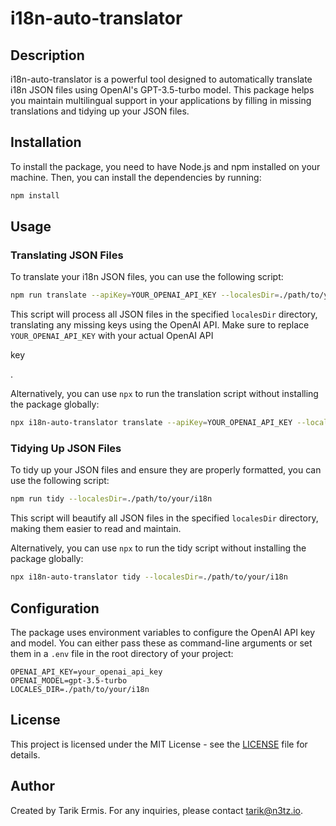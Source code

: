 # i18n-auto-translator

## Description

i18n-auto-translator is a powerful tool designed to automatically translate i18n JSON files using OpenAI's GPT-3.5-turbo model. This package helps you maintain multilingual support in your applications by filling in missing translations and tidying up your JSON files.

## Installation

To install the package, you need to have Node.js and npm installed on your machine. Then, you can install the dependencies by running:

```sh
npm install
```

## Usage

### Translating JSON Files

To translate your i18n JSON files, you can use the following script:

```sh
npm run translate --apiKey=YOUR_OPENAI_API_KEY --localesDir=./path/to/your/i18n --model=gpt-3.5-turbo
```

This script will process all JSON files in the specified `localesDir` directory, translating any missing keys using the OpenAI API. Make sure to replace `YOUR_OPENAI_API_KEY` with your actual OpenAI API

 key

.

Alternatively, you can use `npx` to run the translation script without installing the package globally:

```sh
npx i18n-auto-translator translate --apiKey=YOUR_OPENAI_API_KEY --localesDir=./path/to/your/i18n --model=gpt-3.5-turbo
```

### Tidying Up JSON Files

To tidy up your JSON files and ensure they are properly formatted, you can use the following script:

```sh
npm run tidy --localesDir=./path/to/your/i18n
```

This script will beautify all JSON files in the specified `localesDir` directory, making them easier to read and maintain.

Alternatively, you can use `npx` to run the tidy script without installing the package globally:

```sh
npx i18n-auto-translator tidy --localesDir=./path/to/your/i18n
```

## Configuration

The package uses environment variables to configure the OpenAI API key and model. You can either pass these as command-line arguments or set them in a `.env` file in the root directory of your project:

```
OPENAI_API_KEY=your_openai_api_key
OPENAI_MODEL=gpt-3.5-turbo
LOCALES_DIR=./path/to/your/i18n
```

## License

This project is licensed under the MIT License - see the [LICENSE](LICENSE) file for details.

## Author

Created by Tarik Ermis. For any inquiries, please contact [tarik@n3tz.io](mailto:tarik@n3tz.io).